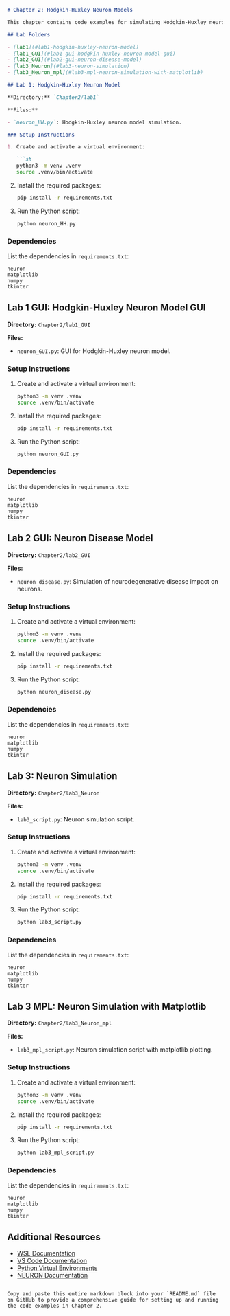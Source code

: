 ```markdown
# Chapter 2: Hodgkin-Huxley Neuron Models

This chapter contains code examples for simulating Hodgkin-Huxley neuron models using the NEURON simulation environment.

## Lab Folders

- [lab1](#lab1-hodgkin-huxley-neuron-model)
- [lab1_GUI](#lab1-gui-hodgkin-huxley-neuron-model-gui)
- [lab2_GUI](#lab2-gui-neuron-disease-model)
- [lab3_Neuron](#lab3-neuron-simulation)
- [lab3_Neuron_mpl](#lab3-mpl-neuron-simulation-with-matplotlib)

## Lab 1: Hodgkin-Huxley Neuron Model

**Directory:** `Chapter2/lab1`

**Files:**

- `neuron_HH.py`: Hodgkin-Huxley neuron model simulation.

### Setup Instructions

1. Create and activate a virtual environment:

   ```sh
   python3 -m venv .venv
   source .venv/bin/activate
   ```

2. Install the required packages:

   ```sh
   pip install -r requirements.txt
   ```

3. Run the Python script:

   ```sh
   python neuron_HH.py
   ```

### Dependencies

List the dependencies in `requirements.txt`:

```
neuron
matplotlib
numpy
tkinter
```

## Lab 1 GUI: Hodgkin-Huxley Neuron Model GUI

**Directory:** `Chapter2/lab1_GUI`

**Files:**

- `neuron_GUI.py`: GUI for Hodgkin-Huxley neuron model.

### Setup Instructions

1. Create and activate a virtual environment:

   ```sh
   python3 -m venv .venv
   source .venv/bin/activate
   ```

2. Install the required packages:

   ```sh
   pip install -r requirements.txt
   ```

3. Run the Python script:

   ```sh
   python neuron_GUI.py
   ```

### Dependencies

List the dependencies in `requirements.txt`:

```
neuron
matplotlib
numpy
tkinter
```

## Lab 2 GUI: Neuron Disease Model

**Directory:** `Chapter2/lab2_GUI`

**Files:**

- `neuron_disease.py`: Simulation of neurodegenerative disease impact on neurons.

### Setup Instructions

1. Create and activate a virtual environment:

   ```sh
   python3 -m venv .venv
   source .venv/bin/activate
   ```

2. Install the required packages:

   ```sh
   pip install -r requirements.txt
   ```

3. Run the Python script:

   ```sh
   python neuron_disease.py
   ```

### Dependencies

List the dependencies in `requirements.txt`:

```
neuron
matplotlib
numpy
tkinter
```

## Lab 3: Neuron Simulation

**Directory:** `Chapter2/lab3_Neuron`

**Files:**

- `lab3_script.py`: Neuron simulation script.

### Setup Instructions

1. Create and activate a virtual environment:

   ```sh
   python3 -m venv .venv
   source .venv/bin/activate
   ```

2. Install the required packages:

   ```sh
   pip install -r requirements.txt
   ```

3. Run the Python script:

   ```sh
   python lab3_script.py
   ```

### Dependencies

List the dependencies in `requirements.txt`:

```
neuron
matplotlib
numpy
tkinter
```

## Lab 3 MPL: Neuron Simulation with Matplotlib

**Directory:** `Chapter2/lab3_Neuron_mpl`

**Files:**

- `lab3_mpl_script.py`: Neuron simulation script with matplotlib plotting.

### Setup Instructions

1. Create and activate a virtual environment:

   ```sh
   python3 -m venv .venv
   source .venv/bin/activate
   ```

2. Install the required packages:

   ```sh
   pip install -r requirements.txt
   ```

3. Run the Python script:

   ```sh
   python lab3_mpl_script.py
   ```

### Dependencies

List the dependencies in `requirements.txt`:

```
neuron
matplotlib
numpy
tkinter
```

## Additional Resources

- [WSL Documentation](https://docs.microsoft.com/en-us/windows/wsl/)
- [VS Code Documentation](https://code.visualstudio.com/docs)
- [Python Virtual Environments](https://docs.python.org/3/tutorial/venv.html)
- [NEURON Documentation](https://neuron.yale.edu/neuron/docs)
```

Copy and paste this entire markdown block into your `README.md` file on GitHub to provide a comprehensive guide for setting up and running the code examples in Chapter 2.
